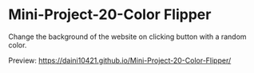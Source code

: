 # **Mini-Project-20-Color Flipper**

Change the background of the website on clicking button with a random color.

Preview: https://daini10421.github.io/Mini-Project-20-Color-Flipper/
